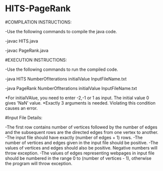 # HITS-PageRank

#COMPILATION INSTRUCTIONS:

-Use the following commands to compile the java code.

-javac HITS.java

-javac PageRank.java


#EXECUTION INSTRUCTIONS:

-Use the following commands to run the compiled code.

-java HITS        NumberOfIterations   initialValue   InputFileName.txt

-java PageRank    NumberOfIterations   initialValue   InputFileName.txt


*For initialVAlue, you need to enter -2,-1 or 1 as input. The initial value 0 gives 'NaN' value.
*Exactly 3 arguments is needed. Violating this condition causes an error.


#Input File Details:

-The first row contains number of vertices followed by the number of edges and the subsequent rows are the directed edges from one vertex to another. 
-The input file should have exactly (number of edges + 1) rows.
-The number of vertices and edges given in the input file should be positive.
-The values of vertices and edges should also be positive. Negative numbers will throw exception.
-The values of edges representing webpages in input file should be numbered in the range 0 to (number of vertices - 1), otherwise the program will throw exception.
